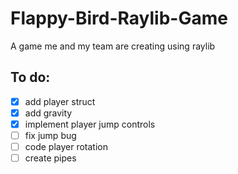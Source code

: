# Flappy-Bird-Raylib-Game
A game me and my team are creating using raylib

## To do:
- [x] add player struct
- [x] add gravity
- [x] implement player jump controls
- [ ] fix jump bug
- [ ] code player rotation
- [ ] create pipes
